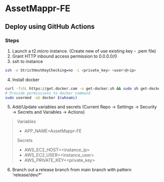 # AssetMappr-FE


## Deploy using GitHub Actions
### Steps

1. Launch a t2.micro instance. (Create new of use existing key - .pem file)
2. Grant HTTP inbound access permission to 0.0.0.0/0 
3. ssh to instance
```bash
ssh -o StrictHostKeyChecking=no -i <private_key> <user>@<ip>
```
4. Install docker
```bash
curl -fsSL https://get.docker.com -o get-docker.sh && sudo sh get-docker.sh
# Provide permissions to docker command
sudo usermod -aG docker $(whoami)
```
5. Add/Update variables and secrets (Current Repo -> Settings -> Security -> Secrets and Variables -> Actions)

> Variables
> - APP_NAME=AssetMappr-FE
> 
> Secrets
> 
> - AWS_EC2_HOST=<instance_ip>
> - AWS_EC2_USER=<instance_user>
> - AWS_PRIVATE_KEY=<private_key>

6. Branch out a release branch from main branch with pattern 'release/dev/*'
